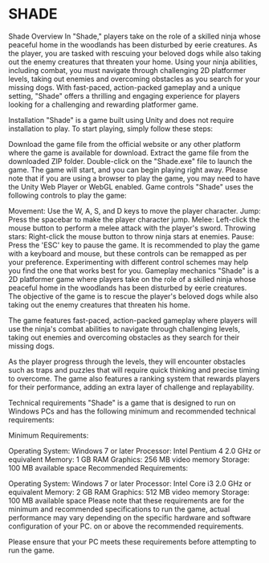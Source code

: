 # SHADE

Shade
Overview
In "Shade," players take on the role of a skilled ninja whose peaceful home in the woodlands has been disturbed by eerie creatures. As the player, you are tasked with rescuing your beloved dogs while also taking out the enemy creatures that threaten your home. Using your ninja abilities, including combat, you must navigate through challenging 2D platformer levels, taking out enemies and overcoming obstacles as you search for your missing dogs. With fast-paced, action-packed gameplay and a unique setting, "Shade" offers a thrilling and engaging experience for players looking for a challenging and rewarding platformer game.

Installation
"Shade" is a game built using Unity and does not require installation to play. To start playing, simply follow these steps:

Download the game file from the official website or any other platform where the game is available for download.
Extract the game file from the downloaded ZIP folder.
Double-click on the "Shade.exe" file to launch the game.
The game will start, and you can begin playing right away.
Please note that if you are using a browser to play the game, you may need to have the Unity Web Player or WebGL enabled.
Game controls
"Shade" uses the following controls to play the game:

Movement: Use the W, A, S, and D keys to move the player character.
Jump: Press the spacebar to make the player character jump.
Melee: Left-click the mouse button to perform a melee attack with the player's sword.
Throwing stars: Right-click the mouse button to throw ninja stars at enemies.
Pause: Press the 'ESC' key to pause the game.
It is recommended to play the game with a keyboard and mouse, but these controls can be remapped as per your preference. Experimenting with different control schemes may help you find the one that works best for you.
Gameplay mechanics
"Shade" is a 2D platformer game where players take on the role of a skilled ninja whose peaceful home in the woodlands has been disturbed by eerie creatures. The objective of the game is to rescue the player's beloved dogs while also taking out the enemy creatures that threaten his home.

The game features fast-paced, action-packed gameplay where players will use the ninja's combat abilities to navigate through challenging levels, taking out enemies and overcoming obstacles as they search for their missing dogs.

As the player progress through the levels, they will encounter obstacles such as traps and puzzles that will require quick thinking and precise timing to overcome. The game also features a ranking system that rewards players for their performance, adding an extra layer of challenge and replayability.

Technical requirements
"Shade" is a game that is designed to run on Windows PCs and has the following minimum and recommended technical requirements:

Minimum Requirements:

Operating System: Windows 7 or later
Processor: Intel Pentium 4 2.0 GHz or equivalent
Memory: 1 GB RAM
Graphics: 256 MB video memory
Storage: 100 MB available space
Recommended Requirements:

Operating System: Windows 7 or later
Processor: Intel Core i3 2.0 GHz or equivalent
Memory: 2 GB RAM
Graphics: 512 MB video memory
Storage: 100 MB available space
Please note that these requirements are for the minimum and recommended specifications to run the game, actual performance may vary depending on the specific hardware and software configuration of your PC. on or above the recommended requirements.

Please ensure that your PC meets these requirements before attempting to run the game.